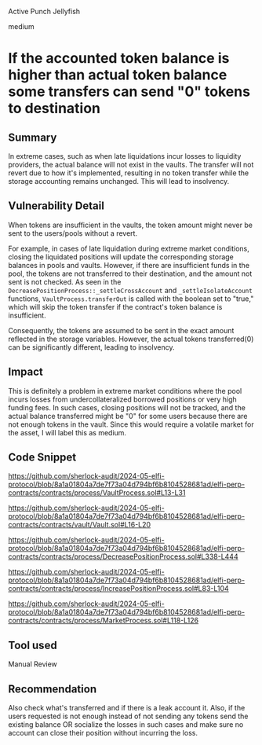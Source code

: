 Active Punch Jellyfish

medium

# If the accounted token balance is higher than actual token balance some transfers can send "0" tokens to destination

## Summary
In extreme cases, such as when late liquidations incur losses to liquidity providers, the actual balance will not exist in the vaults. The transfer will not revert due to how it's implemented, resulting in no token transfer while the storage accounting remains unchanged. This will lead to insolvency.
## Vulnerability Detail
When tokens are insufficient in the vaults, the token amount might never be sent to the users/pools without a revert.


For example, in cases of late liquidation during extreme market conditions, closing the liquidated positions will update the corresponding storage balances in pools and vaults. However, if there are insufficient funds in the pool, the tokens are not transferred to their destination, and the amount not sent is not checked. As seen in the `DecreasePositionProcess::_settleCrossAccount` and `_settleIsolateAccount` functions, `VaultProcess.transferOut` is called with the boolean set to "true," which will skip the token transfer if the contract's token balance is insufficient.

Consequently, the tokens are assumed to be sent in the exact amount reflected in the storage variables. However, the actual tokens transferred(0) can be significantly different, leading to insolvency.
## Impact
This is definitely a problem in extreme market conditions where the pool incurs losses from undercollateralized borrowed positions or very high funding fees. In such cases, closing positions will not be tracked, and the actual balance transferred might be "0" for some users because there are not enough tokens in the vault. Since this would require a volatile market for the asset, I will label this as medium.

## Code Snippet
https://github.com/sherlock-audit/2024-05-elfi-protocol/blob/8a1a01804a7de7f73a04d794bf6b8104528681ad/elfi-perp-contracts/contracts/process/VaultProcess.sol#L13-L31

https://github.com/sherlock-audit/2024-05-elfi-protocol/blob/8a1a01804a7de7f73a04d794bf6b8104528681ad/elfi-perp-contracts/contracts/vault/Vault.sol#L16-L20

https://github.com/sherlock-audit/2024-05-elfi-protocol/blob/8a1a01804a7de7f73a04d794bf6b8104528681ad/elfi-perp-contracts/contracts/process/DecreasePositionProcess.sol#L338-L444

https://github.com/sherlock-audit/2024-05-elfi-protocol/blob/8a1a01804a7de7f73a04d794bf6b8104528681ad/elfi-perp-contracts/contracts/process/IncreasePositionProcess.sol#L83-L104

https://github.com/sherlock-audit/2024-05-elfi-protocol/blob/8a1a01804a7de7f73a04d794bf6b8104528681ad/elfi-perp-contracts/contracts/process/MarketProcess.sol#L118-L126
## Tool used

Manual Review

## Recommendation
Also check what's transferred and if there is a leak account it. Also, if the users requested is not enough instead of not sending any tokens send the existing balance OR socialize the losses in such cases and make sure no account can close their position without incurring the loss.